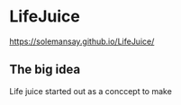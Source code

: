 # LifeJuice

https://solemansay.github.io/LifeJuice/

<h2>The big idea</h2>

Life juice started out as a conccept to make 

